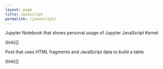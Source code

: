 ```yaml
---
layout: page
title: Javascript
permalink: /javascript/
---
```



Jupyter Notebook that shows personal usage of Jupyter JavaScript Kernel

(link)[]

Post that uses HTML fragments and JavaScript data to build a table

(link)[]
